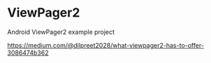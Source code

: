 # ViewPager2
Android ViewPager2 example project

https://medium.com/@dilpreet2028/what-viewpager2-has-to-offer-3086474b362
